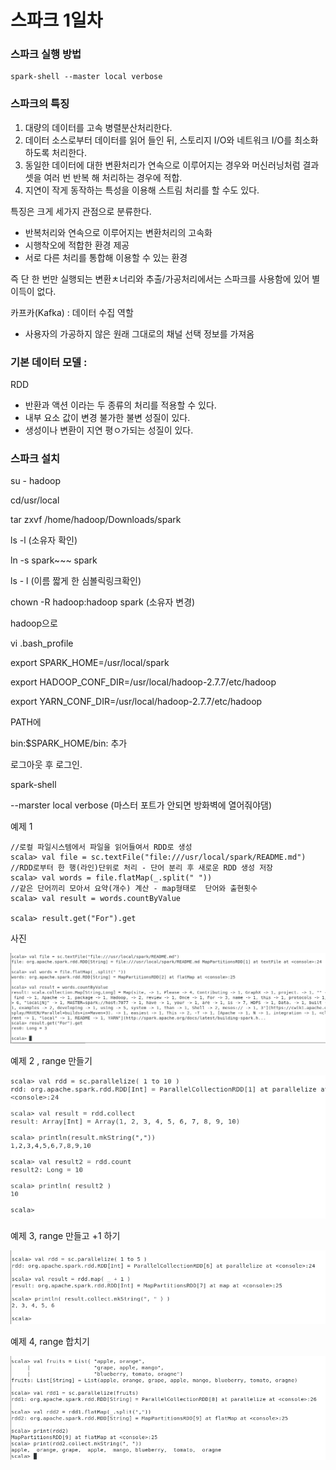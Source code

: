 # 스파크 1일차



### 스파크 실행 방법

```
spark-shell --master local verbose
```



### 스파크의 특징



1. 대량의 데이터를 고속 병렬분산처리한다.
2. 데이터 소스로부터 데이터를 읽어 들인 뒤, 스토리지 I/O와 네트워크 I/O를 최소화 하도록 처리한다.
3. 동일한 데이터에 대한 변환처리가 연속으로 이루어지는 경우와 머신러닝처럼 결과셋을 여러 번 반복 해 처리하는 경우에 적합.
4. 지연이 작게 동작하는 특성을 이용해 스트림 처리를 할 수도 있다.



특징은 크게 세가지 관점으로 분류한다.

- 반복처리와 연속으로 이루어지는 변환처리의 고속화
- 시행착오에 적합한 환경 제공
- 서로 다른 처리를 통합해 이용할 수 있는 환경



즉 단 한 번만 실행되는 변환ㅊ너리와 추출/가공처리에서는 스파크를 사용함에 있어 별 이득이 없다.





카프카(Kafka) : 데이터 수집 역할

- 사용자의 가공하지 않은 원래 그대로의 채널 선택 정보를 가져옴 







### 기본 데이터 모델 :



RDD

- 반환과 액션 이라는 두 종류의 처리를 적용할 수 있다. 
- 내부 요소 값이 변경 불가한 불변 성질이 있다.
- 생성이나 변환이 지연 평ㅇ가되는 성질이 있다.







### 스파크 설치



su - hadoop

cd/usr/local

tar zxvf /home/hadoop/Downloads/spark

ls -l (소유자 확인)

ln -s spark~~~ spark

ls - l (이름 짧게 한 심볼릭링크확인)

chown -R hadoop:hadoop spark (소유자 변경)



hadoop으로

vi .bash_profile



export SPARK_HOME=/usr/local/spark

export HADOOP_CONF_DIR=/usr/local/hadoop-2.7.7/etc/hadoop

export YARN_CONF_DIR=/usr/local/hadoop-2.7.7/etc/hadoop



PATH에 

bin:$SPARK_HOME/bin: 추가



로그아웃 후 로그인.



spark-shell

 --marster local verbose (마스터 포트가 안되면 방화벽에 열어줘야댐)







예제 1

```
//로컬 파일시스템에서 파일을 읽어들여서 RDD로 생성
scala> val file = sc.textFile("file:///usr/local/spark/README.md")
//RDD로부터 한 행(라인)단위로 처리 - 단어 분리 후 새로운 RDD 생성 저장
scala> val words = file.flatMap(_.split(" "))
//같은 단어끼리 모아서 요약(개수) 계산 - map형태로  단어와 출현횟수
scala> val result = words.countByValue     

scala> result.get("For").get

```

사진

![1564104618052](<https://github.com/Q3333/ITL/blob/master/BigData/Spark/190827/images/0.PNG>)







예제 2 , range 만들기

![1564104618052](<https://github.com/Q3333/ITL/blob/master/BigData/Spark/190827/images/1.PNG>)





예제 3, range 만들고 +1 하기

![1564104618052](<https://github.com/Q3333/ITL/blob/master/BigData/Spark/190827/images/2.PNG>)





예제 4, range 합치기

![1564104618052](<https://github.com/Q3333/ITL/blob/master/BigData/Spark/190827/images/3.PNG>)





